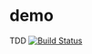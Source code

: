 # demo
TDD
[![Build Status](https://travis-ci.org/michaelliao/openweixin.svg?branch=master)](https://travis-ci.org/michaelliao/openweixin)
